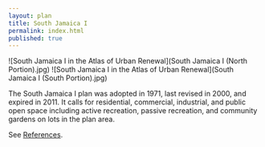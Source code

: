```yaml
---
layout: plan
title: South Jamaica I
permalink: index.html
published: true
---
```


![South Jamaica I in the Atlas of Urban Renewal](South Jamaica I \(North Portion\).jpg)
![South Jamaica I in the Atlas of Urban Renewal](South Jamaica I \(South Portion\).jpg)

The South Jamaica I plan was adopted in 1971, last revised in 2000, and expired in 2011. It calls for residential, commercial, industrial, and public open space including active recreation, passive recreation, and community gardens on lots in the plan area.

See [References](http://www.urbanreviewer.org/#page=references.html).